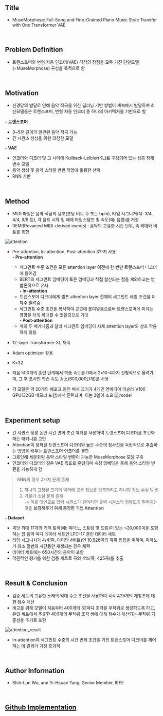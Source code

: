 ## Title  
- MuseMorphose: Full-Song and Fine-Grained Piano Music Style Transfer with One Transformer VAE
  
<br/>

## Problem Definition  
- 트랜스포머와 변형 자동 인코더(VAE) 각각의 장점을 모두 가진 단일모델(=MuseMorphose) 구성을 목적으로 함

<br/>

## Motivation  
- 신경망의 발달로 인해 음악 작곡을 위한 딥러닝 기반 방법이 계속해서 발달하며 최신모델들은 트랜스포머, 변형 자동 인코더 중 하나의 아키텍처를 기반으로 함
  
**- 트랜스포머**  
  - 3~5분 길이의 일관된 음악 작곡 가능    
  - 긴 시퀀스 생성을 위한 최첨한 모델  
  
**- VAE**  
  - 인코더와 디코더 및 그 사이에 Kullback-Leibler(KL)로 구성되어 있는 심층 잠재 변수 모델  
  - 음악 생성 및 음악 스타일 변환 작업에 훌륭한 선택  
  - RNN 기반  

<br/>

## Method  
- MIDI 파일은 음악 작품의 템포(분당 비트 수 또는 bpm), 타임 시그니처(예: 3/4, 4/4, 6/8 등), 각 음의 시작 및 해제 타임스탬프 및 속도(예: 음량)를 저장  
- REMI(Revamed MIDI-derived events) : 음악의 고유한 시간 단위, 즉 막대와 비트를 통합

![attention](https://github.com/Hyeji-Jo/Papers-related-to-the-Music-Style-Transfer/assets/61963922/fbe7aba9-8972-43fe-ad15-f5b78ed7dff0)
- Pre-attention, In-attention, Post-attention 3가지 사용  
**- Pre-attention**  
  - 세그먼트 수준 조건은 모든 attention layer 이전에 한 번만 트랜스포머 디코더에 들어감  
  - BERT의 세그먼트 임베딩이 토큰 임베딩과 직접 합산되는 점을 제외하고는 방법론적으로 유사  
**- In-attention**  
  - 트랜스포머 디코더에게 셀프 attention layer 전체의 세그먼트 레벨 조건을 더 자주 알려줌  
  - 세그먼트 수준 조건을 복사하여 곳곳에 붙여넣음으로써 트랜스포머에 미치는 영향을 더욱 확대할 수 있을것으로 기대  
**- Post-attention**  
  - 위의 두 메커니즘과 달리 세크먼트 임베딩이 자체 attention layer와 상호 작용하지 않음  
  
- 12-layer Transformer-XL 채택  
- Adam optimizer 활용  
- K=32  
- 처음 500개의 훈련 단계에서 학습 속도를 0에서 2x10-4까지 선형적으로 올려가며, 그 후 코사인 학습 속도 감소(600,000단계)를 사용  
- 각 모델은 약 20개의 에포크 동안 배치 크기가 4개인 엔비디아 테슬라 V100 GPU(32GB 메모리 포함)에서 훈련되며, 이는 2일이 소요
![model](https://github.com/Hyeji-Jo/Papers-related-to-the-Music-Style-Transfer/assets/61963922/45945ff5-04d3-45bb-94f6-0fd74905012b)
   
<br/>

## Experiment setup  
- 긴 시퀀스 생성 동안 시간 변화 조건 벡터를 사용하여 트랜스포머 디코더를 조건화하는 매커니즘 고안  
- Attention이 장착된 트랜스포머 디코더와 높은 수준의 청사진을 독립적으로 추출하는 방법을 배우는 트랜스포머 인코더를 결합  
- 그로인해 세분화된 음악 스타일 변환이 가능한 MuseMorphose 모델 구축  
- 인코더와 디코더의 경우 VAE 목표로 훈련되며 속성 임베딩을 통해 음악 스타일 변환을 가능하게 함  
  
> RNN의 경우 2가지 문제 존재  
> 1. 하나의 고정된 크기의 벡터에 모든 정보를 압축하려고 하니까 정보 손실 발생  
> 2. 기울기 소실 문제 존재  
> -> 이를 대안으로 입력 시퀀스가 길어지면 출력 시퀀스의 정확도가 떨어지는 것을 **보정해주기 위해 등장한 기법 Attention**  

**- Dataset**  
  - 곡당 최대 17개의 기악 트랙(예: 피아노, 스트링 및 드럼)이 있는 >20,000곡을 포함하는 팝 음악 미디 데이터 세트인 LPD-17 클린 데이터 세트
  - 타임 시그니처가 4/4(즉, 마디당 4비트)인 10,626곡의 하위 집합을 취하며, 피아노가 최소 절반의 시간동안 재생되는 경우 채택
  - 데이터 세트에는 650시간의 음악이 포함
  - 객관적인 평가를 위한 검증 세트로 곡의 4%(즉, 425곡)를 추출

<br/>

## Result  & Conclusion  
- 검증 세트의 고유한 노래의 막대 수준 조건을 사용하여 각각 425개의 재창조에 대한 점수 계산  
- 비교를 위해 모델이 처음부터 400개의 32마디 조각을 무작위로 생성하도록 하고, 훈련 세트에서 추출한 400개의 무작위 조각 쌍에 대해 점수가 계산되는 무작위 기준선을 추가로 포함

![attention_result](https://github.com/Hyeji-Jo/Papers-related-to-the-Music-Style-Transfer/assets/61963922/fbd94e6c-d1fc-4f39-9d2d-aba4efb7be53)
- In-attention이 세그먼트 수준의 시간 변화 조건을 가진 트랜스포머 디코더를 제어하는 데 결과가 가장 효과적  

<br/>

## Author Information  
- Shih-Lun Wu, and Yi-Hsuan Yang, Senior Member, IEEE  

<br/>

## [Github Implementation](https://github.com/YatingMusic/MuseMorphose)

